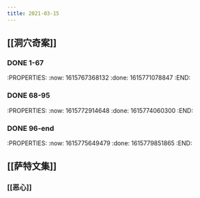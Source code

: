 ```yaml
---
title: 2021-03-15
---
```


## [[洞穴奇案]]
### DONE 1-67
:PROPERTIES:
:now: 1615767368132
:done: 1615771078847
:END:
### DONE 68-95
:PROPERTIES:
:now: 1615772914648
:done: 1615774060300
:END:
### DONE 96-end
:PROPERTIES:
:now: 1615775649479
:done: 1615779851865
:END:
## [[萨特文集]]
### [[恶心]]
###
###
